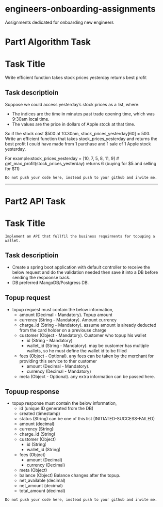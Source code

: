 # engineers-onboarding-assignments
Assignments dedicated for onboarding new engineers

# Part1 Algorithm Task

# Task Title
Write efficient function takes stock prices yesterday returns best profit

## Task descriptioin
Suppose we could access yesterday’s stock prices as a list, where:
 - The indices are the time in minutes past trade opening time, which was 9:30am local time.
 - The values are the price in dollars of Apple stock at that time.
 
 So if the stock cost $500 at 10:30am, stock_prices_yesterday[60] = 500. Write an efficient function that takes stock_prices_yesterday and returns the best    profit I could have made from 1 purchase and 1 sale of 1 Apple stock yesterday.

For example:stock_prices_yesterday = [10, 7, 5, 8, 11, 9]
    # get_max_profit(stock_prices_yesterday)
   returns 6 (buying for $5 and selling for $11)

    Do not push your code here, instead push to your github and invite me.

------------------------------------------------------------------------------------------------------------------------------------------------------------------

# Part2 API Task

# Task Title
    Implement an API that fullfil the business requirments for topuping a wallet.

## Task descriptioin
 - Create a spring boot application with default controller to receive the below request and do the validation needed then save it into a DB before sending the respoonse back.
 - DB preferred MangoDB/Postgress DB.
 
## Topup request
   - topup request must contain the below information,
      - amount       (Decimal - Mandatory).  Topup amount
      - currency     (String - Mandatory).   Amount currency  
      - charge_id    (String - Mandatory).   assume amount is already deducted from the card holder on a previouse charge 
      - customer     (Object - Mandatory).   Customer who topup his wallet 
          - id        (String - Mandatory)
          - wallet_id (String - Mandatory).  may be customer has multiple wallets, so he must define the wallet id to be filled  
      - fees         (Object - Optional).    any fees can be taken by the merchant for providing this service to ther customer
          - amount    (Decimal - Mandatory).  
          - currency  (Decimal - Mandatory)
      - meta         (Object - Optional).     any extra information can be passed here. 
## Topuup response
   - topup response must contain the below information,
     - id (unique ID generated from the DB)
     - created         (timestamp)
     - status          (String)    can be one of this list (INITIATED-SUCCESS-FAILED)  
     - amount          (decimal)
     - currency        (String)
     - charge_id       (String)
     - customer        (Object)
        - id           (String)
        - wallet_id    (String)
     - fees (Object)
        - amount       (Decimal)
        - currency     (Decimal)
     - meta            (Object)
     -  balance        (Object)    Balance changes after the topup.    
       - net_available (decimal)   
       - net_amount    (decimal)
       - total_amount (decimal)
        
    Do not push your code here, instead push to your github and invite me.
